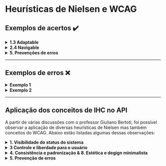 
# Heurísticas de Nielsen e WCAG

## Exemplos de acertos ✔️

<details>
   <summary><b>1.3 Adaptable</b></summary>
    <br>
    O sistema deve mostrar o que está acontecendo em tempo real pro usuário, um exemplo disso é a interface das playlists Youtube, que ficam ao lado direito do vídeo, mostrando qual vídeo da lista estamos assistindo, qual os próximos e quais já foram assistidos para que o usuário tenha uma visibilidade do status do sistema.

  <div align="center">
    ![Youtube](https://user-images.githubusercontent.com/80925387/202885021-de575f7c-f950-472c-9413-77921fb0524e.png)
  </div>
  <br>
  O sistema deve mostrar o que está acontecendo em tempo real pro usuário, um exemplo disso é a interface das playlists Youtube, que ficam ao lado direito do vídeo, mostrando qual vídeo da lista estamos assistindo, qual os próximos e quais já foram assistidos para que o usuário tenha uma visibilidade do status do sistema.

  <div align="center">
    ![Google](https://user-images.githubusercontent.com/80925387/202885160-0eeb8dcd-93ea-49bc-acc0-ef52b07ec4b9.png)
</details>

<details>
   <summary><b>2.4 Navigable</b></summary>
    <br>
    O sistema deve permitir que o usuário tenha liberdade para realizar ações que ele deseja, mas em caso de acionar alguma ação por engano, deve haver um modo de desfazer (sair de uma janela indesejada ou retornar a um ponto anterior). Um exemplo é a ação de “desfazer” do Google quando a ação é exclusão de um e-mail. Controle e liberdade para o usuário

  <div align="center">
    <img alt="Captura da tela do aviso que permite o usuário desfazer a esclusão de um email no Gmail" src="https://user-images.githubusercontent.com/69374340/174390768-69c3d030-04cb-4148-a292-b4146723795d.png">
  </div>
</details>

<details>
   <summary><b>5. Prevenções de erros</b></summary>
    <br>
    Melhor que deixar o usuário resolver um erro é evitar que ele cometa erros, um exemplo disso é a busca do Google, que enquanto estamos digitando na barra de pesquisa ele apresenta algumas sugestões mas também corrigindo erros de ortografia caso tenhamos pesquisado algo errado.
    
  <div align="center">
    ![Google](https://user-images.githubusercontent.com/80925387/202885160-0eeb8dcd-93ea-49bc-acc0-ef52b07ec4b9.png)
  </div>
</details>

---

## Exemplos de erros ❌

<details>
   <summary><b>Exemplo 1</b></summary>
    <br>

  <div align="center">
    <img alt="Captura de tela de site com muitas cores, elementos piscando, rodando, entre outros exageros" src="https://user-images.githubusercontent.com/69374340/174390775-91cc70bf-b092-4775-9cef-5f90b992cc9c.png">
  </div>

> **Observações:** muitas cores misturadas, não colaborando para uma harmonia visual; texto ilegível por conta do baixo contraste entre o background e a cor do texto, além de não utilizar uma fonte simples e de fácil legibilidade; elementos piscando e se mexendo em todos os cantos da tela, podendo representar certo risco de convulsão

</details>

<details>
   <summary><b>Exemplo 2</b></summary>
    <br>

  <div align="center">
    <img alt="Captura de tela de site com muita informação, sem pistas de localização ao ações ao usuário, etc" src="https://user-images.githubusercontent.com/69374340/174390774-2dbc1b97-8dc0-47e5-afed-190e902a84a9.png">
  </div>

> **Observações:** pode causar confusão ao usuário por não facilitar a identificação de sua localização no site nem as ações permitidas claramente; não é minimalista, pelo contrário, utiliza exageradamente de informações e elementos na tela, causando cansaço mental ao interagir com o site e não estabelecendo harmonia visual; não há a presença de padrões, não há familiaridade do usuário com as funcionalidades disponíveis

</details>

---

## Aplicação dos conceitos de IHC no API

A partir de várias discussões com o professor Giuliano Bertoti, foi possível observar a aplicação de diversas heurísticas de Nielsen mas também conceitos do WCAG. Abaixo estão listadas algumas dessas observações:

<details>
   <summary><b>1. Visibilidade do status do sistema</b></summary>
    <br>
................

  <div align="center">
   <img alt="">
  </div>
</details>

<details>
   <summary><b>3 Controle e liberdade para o usuário</b></summary>
    <br>
   .....................

<div align="center">
| <img alt=""> | <img alt="" src=""> |

</div>

</details>

<details>
   <summary><b>4. Consistência e padronização & 8. Estética e degign minimalista</b></summary>
    <br>
    

  <div align="center">
   <img alt="">
  </div>
</details>

<details>
   <summary><b>5. Prevenção de erros</b></summary>
    <br>
    

  <div align="center">
    <img alt="">
  </div>
</details>
